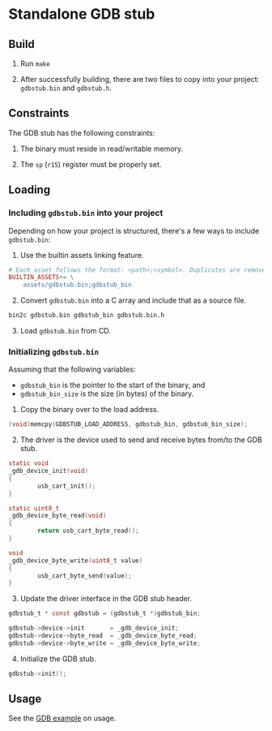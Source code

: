 Standalone GDB stub
===

## Build

1. Run `make`

2. After successfully building, there are two files to copy into your project:
   `gdbstub.bin` and `gdbstub.h`.

## Constraints

The GDB stub has the following constraints:

1. The binary must reside in read/writable memory.

2. The `sp` (`r15`) register must be properly set.

## Loading

### Including `gdbstub.bin` into your project

Depending on how your project is structured, there's a few ways to include `gdbstub.bin`:

1. Use the builtin assets linking feature.

```makefile
# Each asset follows the format: <path>;<symbol>. Duplicates are removed
BUILTIN_ASSETS+= \
	assets/gdbstub.bin;gdbstub_bin
```

2. Convert `gdbstub.bin` into a C array and include that as a source file.

```sh
bin2c gdbstub.bin gdbstub_bin gdbstub.bin.h
```

3. Load `gdbstub.bin` from CD.

### Initializing `gdbstub.bin`

Assuming that the following variables:

  - `gdbstub_bin` is the pointer to the start of the binary, and
  - `gdbstub_bin_size` is the size (in bytes) of the binary.

1. Copy the binary over to the load address.

```c
(void)memcpy(GDBSTUB_LOAD_ADDRESS, gdbstub_bin, gdbstub_bin_size);
```

2. The driver is the device used to send and receive bytes from/to the GDB stub.

```c
static void
_gdb_device_init(void)
{
        usb_cart_init();
}

static uint8_t
_gdb_device_byte_read(void)
{
        return usb_cart_byte_read();
}

void
_gdb_device_byte_write(uint8_t value)
{
        usb_cart_byte_send(value);
}
```

3. Update the driver interface in the GDB stub header.

```c
gdbstub_t * const gdbstub = (gdbstub_t *)gdbstub_bin;

gdbstub->device->init       = _gdb_device_init;
gdbstub->device->byte_read  = _gdb_device_byte_read;
gdbstub->device->byte_write = _gdb_device_byte_write;
```

4. Initialize the GDB stub.

```c
gdbstub->init();
```

## Usage

See the [GDB example][1] on usage.

[1]: https://github.com/ijacquez/libyaul-examples/tree/develop/gdb
